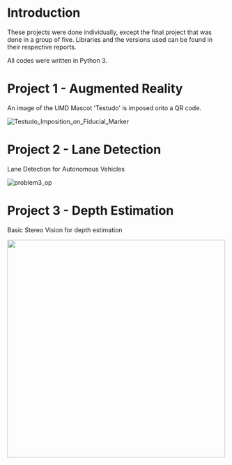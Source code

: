 # Introduction

These projects were done individually, except the final project that was done in a group of five. Libraries and the versions used can be found in their respective reports.

All codes were written in Python 3.

# Project 1 - Augmented Reality

An image of the UMD Mascot 'Testudo' is imposed onto a QR code.

![Testudo_Imposition_on_Fiducial_Marker](https://user-images.githubusercontent.com/35636842/218388747-61e907b2-698e-40e7-a37b-0c6128a82328.gif)

# Project 2 - Lane Detection

Lane Detection for Autonomous Vehicles

![problem3_op](https://user-images.githubusercontent.com/35636842/218388856-fd6b5e5a-61d4-4e0d-a719-585bd75d6ff4.gif)

# Project 3 - Depth Estimation

Basic Stereo Vision for depth estimation

<img src="https://github.com/Kelebrimbor97/ENPM-673-Perception-for-Autonomous-Robotics/blob/a4a6597ebaf2d5ade34e9a8446b770a94cc50c10/Project%203%20-%20Depth%20Estimation/Output/Disparity_map_pendulum.png" width="500">
